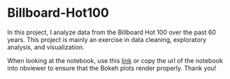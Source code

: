 # Billboard-Hot100
In this project, I analyze data from the Billboard Hot 100 over the past 60 years.  This project is mainly an exercise in data cleaning, exploratory analysis, and visualization.

When looking at the notebook, use this [link](https://nbviewer.jupyter.org/github/mgthometz/Billboard-Hot100/blob/master/Hot%20100%20Data%20Analysis.ipynbnbviewer) or copy the url of the notebook into nbviewer to ensure that the Bokeh plots render properly.  Thank you!
